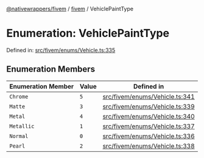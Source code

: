 [@nativewrappers/fivem](../../README.md) / [fivem](../README.md) / VehiclePaintType

# Enumeration: VehiclePaintType

Defined in: [src/fivem/enums/Vehicle.ts:335](https://github.com/nativewrappers/nativewrappers/blob/b3515708998f90e7d7096e3fffccb36c69d6b942/src/fivem/enums/Vehicle.ts#L335)

## Enumeration Members

| Enumeration Member | Value | Defined in |
| ------ | ------ | ------ |
| <a id="chrome"></a> `Chrome` | `5` | [src/fivem/enums/Vehicle.ts:341](https://github.com/nativewrappers/nativewrappers/blob/b3515708998f90e7d7096e3fffccb36c69d6b942/src/fivem/enums/Vehicle.ts#L341) |
| <a id="matte"></a> `Matte` | `3` | [src/fivem/enums/Vehicle.ts:339](https://github.com/nativewrappers/nativewrappers/blob/b3515708998f90e7d7096e3fffccb36c69d6b942/src/fivem/enums/Vehicle.ts#L339) |
| <a id="metal"></a> `Metal` | `4` | [src/fivem/enums/Vehicle.ts:340](https://github.com/nativewrappers/nativewrappers/blob/b3515708998f90e7d7096e3fffccb36c69d6b942/src/fivem/enums/Vehicle.ts#L340) |
| <a id="metallic"></a> `Metallic` | `1` | [src/fivem/enums/Vehicle.ts:337](https://github.com/nativewrappers/nativewrappers/blob/b3515708998f90e7d7096e3fffccb36c69d6b942/src/fivem/enums/Vehicle.ts#L337) |
| <a id="normal"></a> `Normal` | `0` | [src/fivem/enums/Vehicle.ts:336](https://github.com/nativewrappers/nativewrappers/blob/b3515708998f90e7d7096e3fffccb36c69d6b942/src/fivem/enums/Vehicle.ts#L336) |
| <a id="pearl"></a> `Pearl` | `2` | [src/fivem/enums/Vehicle.ts:338](https://github.com/nativewrappers/nativewrappers/blob/b3515708998f90e7d7096e3fffccb36c69d6b942/src/fivem/enums/Vehicle.ts#L338) |
